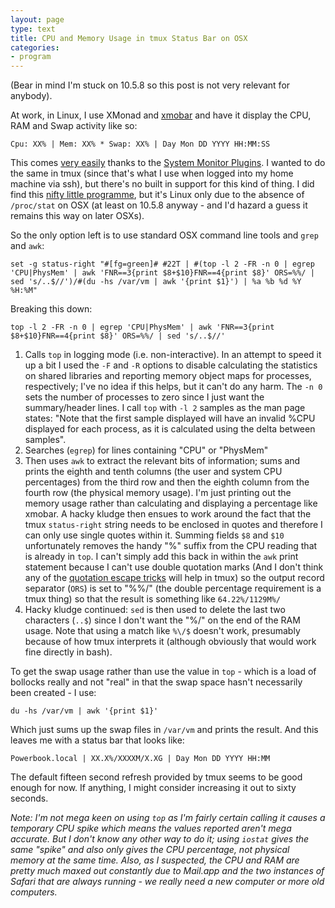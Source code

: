 ```yaml
---
layout: page
type: text
title: CPU and Memory Usage in tmux Status Bar on OSX
categories: 
- program
---
```

(Bear in mind I'm stuck on 10.5.8 so this post is not very relevant for anybody).

At work, in Linux, I use XMonad and [xmobar](http://projects.haskell.org/xmobar/) and have it display the CPU, RAM and Swap activity like so:

	Cpu: XX% | Mem: XX% * Swap: XX% | Day Mon DD YYYY HH:MM:SS

This comes [very easily](http://simp.ly/publish/q1wkKc) thanks to the [System Monitor Plugins](http://projects.haskell.org/xmobar/#system-monitor-plugins). I wanted to do the same in tmux (since that's what I use when logged into my home machine via ssh), but there's no built in support for this kind of thing. I did find this [nifty little programme](https://github.com/thewtex/tmux-mem-cpu-load), but it's Linux only due to the absence of `/proc/stat` on OSX (at least on 10.5.8 anyway - and I'd hazard a guess it remains this way on later OSXs).

So the only option left is to use standard OSX command line tools and `grep` and `awk`:

	set -g status-right "#[fg=green]# #22T | #(top -l 2 -FR -n 0 | egrep 'CPU|PhysMem' | awk 'FNR==3{print $8+$10}FNR==4{print $8}' ORS=%%/ | sed 's/..$//')/#(du -hs /var/vm | awk '{print $1}') | %a %b %d %Y %H:%M"

Breaking this down:

	top -l 2 -FR -n 0 | egrep 'CPU|PhysMem' | awk 'FNR==3{print $8+$10}FNR==4{print $8}' ORS=%%/ | sed 's/..$//'

1. Calls `top` in logging mode (i.e. non-interactive). In an attempt to speed it up a bit I used the `-F` and `-R` options to disable calculating the statistics on shared libraries and reporting memory object maps for processes, respectively; I've no idea if this helps, but it can't do any harm. The `-n 0` sets the number of processes to zero since I just want the summary/header lines. I call `top` with `-l 2` samples as the man page states: "Note that the first sample displayed will have an invalid %CPU displayed for each process, as it is calculated using the delta between samples".
2. Searches (`egrep`) for lines containing "CPU" or "PhysMem"
3. Then uses `awk` to extract the relevant bits of information; sums and prints the eighth and tenth columns (the user and system CPU percentages) from the third row and then the eighth column from the fourth row (the physical memory usage). I'm just printing out the memory usage rather than calculating and displaying a percentage like xmobar. A hacky kludge then ensues to work around the fact that the tmux `status-right` string needs to be enclosed in quotes and therefore I can only use single quotes within it. Summing fields `$8` and `$10` unfortunately removes the handy "%" suffix from the CPU reading that is already in `top`. I can't simply add this back in within the `awk` print statement because I can't use double quotation marks (And I don't think any of the [quotation escape tricks](http://www.gnu.org/software/gawk/manual/gawk.html#Quoting) will help in tmux) so the output record separator (`ORS`) is set to "%%/" (the double percentage requirement is a tmux thing) so that the result is something like `64.22%/1129M%/`
4. Hacky kludge continued: `sed` is then used to delete the last two characters (`..$`)  since I don't want the "%/" on the end of the RAM usage. Note that using a match like `%\/$` doesn't work, presumably because of how tmux interprets it (although obviously that would work fine directly in bash).

To get the swap usage rather than use the value in `top` - which is a load of bollocks really and not "real" in that the swap space hasn't necessarily been created - I use:

	du -hs /var/vm | awk '{print $1}'
	
Which just sums up the swap files in `/var/vm` and prints the result. And this leaves me with a status bar that looks like:

	Powerbook.local | XX.X%/XXXXM/X.XG | Day Mon DD YYYY HH:MM

The default fifteen second refresh provided by tmux seems to be good enough for now. If anything, I might consider increasing it out to sixty seconds.

*Note: I'm not mega keen on using `top` as I'm fairly certain calling it causes a temporary CPU spike which means the values reported aren't mega accurate. But I don't know any other way to do it; using `iostat` gives the same "spike" and also only gives the CPU percentage, not physical memory at the same time. Also, as I suspected, the CPU and RAM are pretty much maxed out constantly due to Mail.app and the two instances of Safari that are always running - we really need a new computer or more old computers.*
